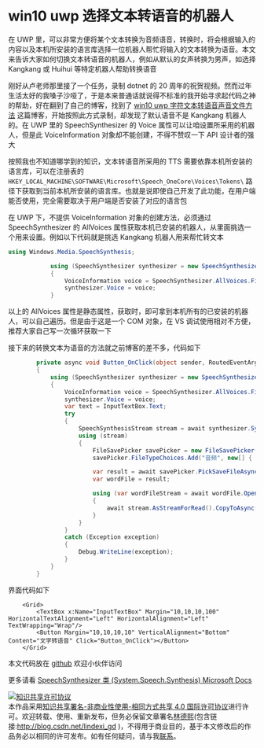 
# win10 uwp 选择文本转语音的机器人

在 UWP 里，可以非常方便将某个文本转换为音频语音，转换时，将会根据输入的内容以及本机所安装的语言库选择一位机器人帮忙将输入的文本转换为语音。本文来告诉大家如何切换文本转语音的机器人，例如从默认的女声转换为男声，如选择 Kangkang 或 Huihui 等特定机器人帮助转换语音

<!--more-->


<!-- CreateTime:2022/2/7 8:37:25 -->

<!-- 发布 -->
<!-- 博客 -->

刚好从卢老师那里接了一个任务，录制 dotnet 的 20 周年的祝贺视频。然而过年生活太好的我嗓子沙哑了，于是本来普通话就说得不标准的我开始寻求起代码之神的帮助，好在翻到了自己的博客，找到了 [win10 uwp 字符文本转语音声音文件方法](https://blog.lindexi.com/post/win10-uwp-%E5%AD%97%E7%AC%A6%E6%96%87%E6%9C%AC%E8%BD%AC%E8%AF%AD%E9%9F%B3%E5%A3%B0%E9%9F%B3%E6%96%87%E4%BB%B6%E6%96%B9%E6%B3%95.html) 这篇博客，开始按照此方式录制，却发现了默认语音不是 Kangkang 机器人的。在 UWP 里的 SpeechSynthesizer 的 Voice 属性可以让咱设置所采用的机器人，但是此 VoiceInformation 对象却不能创建，不得不赞叹一下 API 设计者的强大

<!-- 你好，我是林德熙 , 我是 2006 年开始接触 dot net 的，我的第一个项目因为年代过于久远已忘记, 因为当年 dot net 是最强大无敌的原因，我选择了 dot net ，新一代的 dot net ， 我最喜欢它的全方位无所限制的开发功能，可快速开发顶层业务，也可接触最底层做极致的优化，希望 dot net 在中国有更加辉煌的发展! 祝贺 dot net 20周年生日快乐 -->

按照我也不知道哪学到的知识，文本转语音所采用的 TTS 需要依靠本机所安装的语言库，可以在注册表的 `HKEY_LOCAL_MACHINE\SOFTWARE\Microsoft\Speech_OneCore\Voices\Tokens\` 路径下获取到当前本机所安装的语言库。也就是说即使自己开发了此功能，在用户端能否使用，完全需要取决于用户端是否安装了对应的语言包

在 UWP 下，不提供 VoiceInformation 对象的创建方法，必须通过 SpeechSynthesizer 的 AllVoices 属性获取本机已安装的机器人，从里面挑选一个用来设置。例如以下代码就是挑选 Kangkang 机器人用来帮忙转文本

```csharp
using Windows.Media.SpeechSynthesis;

            using (SpeechSynthesizer synthesizer = new SpeechSynthesizer())
            {
                VoiceInformation voice = SpeechSynthesizer.AllVoices.FirstOrDefault(v => v.Id.Contains("zhCN_KangkangM"));
                synthesizer.Voice = voice;
            }
```

以上的 AllVoices 属性是静态属性，获取时，即可拿到本机所有的已安装的机器人，可以自己遍历。但是由于这是一个 COM 对象，在 VS 调试使用相对不方便，推荐大家自己写一次循环获取一下

接下来的转换文本为语音的方法就之前博客的差不多，代码如下

```csharp
        private async void Button_OnClick(object sender, RoutedEventArgs e)
        {
            using (SpeechSynthesizer synthesizer = new SpeechSynthesizer())
            {
                VoiceInformation voice = SpeechSynthesizer.AllVoices.FirstOrDefault(v => v.Id.Contains("zhCN_KangkangM"));
                synthesizer.Voice = voice;
                var text = InputTextBox.Text;
                try
                {
                    SpeechSynthesisStream stream = await synthesizer.SynthesizeTextToStreamAsync(text);
                    using (stream)
                    {
                        FileSavePicker savePicker = new FileSavePicker();
                        savePicker.FileTypeChoices.Add("音频", new[] { ".wav" });

                        var result = await savePicker.PickSaveFileAsync();
                        var wordFile = result;

                        using (var wordFileStream = await wordFile.OpenStreamForWriteAsync())
                        {
                            await stream.AsStreamForRead().CopyToAsync(wordFileStream);
                        }
                    }
                }
                catch (Exception exception)
                {
                    Debug.WriteLine(exception);
                }
            }
        }
```

界面代码如下

```xaml
    <Grid>
        <TextBox x:Name="InputTextBox" Margin="10,10,10,100" HorizontalTextAlignment="Left" HorizontalAlignment="Left" TextWrapping="Wrap"/>
        <Button Margin="10,10,10,10" VerticalAlignment="Bottom" Content="文字转语音" Click="Button_OnClick"></Button>
    </Grid>
```

本文代码放在 [github](https://github.com/lindexi/lindexi_gd/tree/bb7b63b26d352f6ead931e00b19ed6d32e57e735/LinemlallledurKaicawkeedaykerewho ) 欢迎小伙伴访问

更多请看 [SpeechSynthesizer 类 (System.Speech.Synthesis) Microsoft Docs](https://docs.microsoft.com/zh-cn/dotnet/api/system.speech.synthesis.speechsynthesizer?view=netframework-4.8)





<a rel="license" href="http://creativecommons.org/licenses/by-nc-sa/4.0/"><img alt="知识共享许可协议" style="border-width:0" src="https://licensebuttons.net/l/by-nc-sa/4.0/88x31.png" /></a><br />本作品采用<a rel="license" href="http://creativecommons.org/licenses/by-nc-sa/4.0/">知识共享署名-非商业性使用-相同方式共享 4.0 国际许可协议</a>进行许可。欢迎转载、使用、重新发布，但务必保留文章署名[林德熙](http://blog.csdn.net/lindexi_gd)(包含链接:http://blog.csdn.net/lindexi_gd )，不得用于商业目的，基于本文修改后的作品务必以相同的许可发布。如有任何疑问，请与我[联系](mailto:lindexi_gd@163.com)。